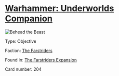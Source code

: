 # [Warhammer: Underworlds Companion](https://guidokessels.github.io/wh-underworlds)

  

![Behead the Beast](https://warhammerunderworlds.com/wp-content/uploads/sites/6/2018/03/204_ENG.png)



Type: Objective

Faction: [The Farstriders](https://guidokessels.github.io/wh-underworlds/factions/the-farstriders.md)

Found in: [The Farstriders Expansion](https://guidokessels.github.io/wh-underworlds/locations/the-farstriders-expansion.md)

Card number: 204

